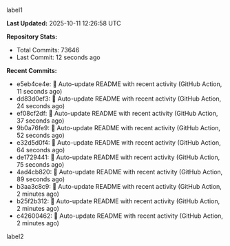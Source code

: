 
label1 
<!-- ACTIVITY_START -->
**Last Updated:** 2025-10-11 12:26:58 UTC

**Repository Stats:**
- Total Commits: 73646
- Last Commit: 12 seconds ago

**Recent Commits:**
- e5eb4ce4e: 🤖 Auto-update README with recent activity (GitHub Action, 11 seconds ago)
- dd83d0ef3: 🤖 Auto-update README with recent activity (GitHub Action, 24 seconds ago)
- ef08cf2df: 🤖 Auto-update README with recent activity (GitHub Action, 37 seconds ago)
- 9b0a76fe9: 🤖 Auto-update README with recent activity (GitHub Action, 52 seconds ago)
- e32d5d0f4: 🤖 Auto-update README with recent activity (GitHub Action, 64 seconds ago)
- de1729441: 🤖 Auto-update README with recent activity (GitHub Action, 75 seconds ago)
- 4ad4cb820: 🤖 Auto-update README with recent activity (GitHub Action, 89 seconds ago)
- b3aa3c8c9: 🤖 Auto-update README with recent activity (GitHub Action, 2 minutes ago)
- b25f2b312: 🤖 Auto-update README with recent activity (GitHub Action, 2 minutes ago)
- c42600462: 🤖 Auto-update README with recent activity (GitHub Action, 2 minutes ago)
<!-- ACTIVITY_END -->

label2
